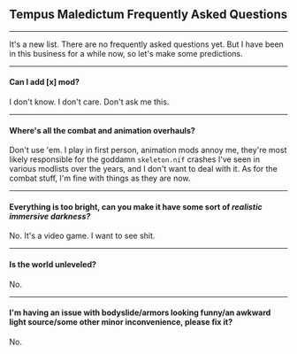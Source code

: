 ## Tempus Maledictum Frequently Asked Questions

---

It's a new list. There are no frequently asked questions yet. But I have been in this business for a while now, so let's make some predictions.

---

#### Can I add [x] mod?

I don't know. I don't care. Don't ask me this.

---

#### Where's all the combat and animation overhauls?

Don't use 'em. I play in first person, animation mods annoy me, they're most likely responsible for the goddamn `skeleton.nif` crashes I've seen in various modlists over the years, and I don't want to deal with it. As for the combat stuff, I'm fine with things as they are now.

---

#### Everything is too bright, can you make it have some sort of *realistic immersive darkness?*

No. It's a video game. I want to see shit.

---

#### Is the world unleveled?

No.

---

#### I'm having an issue with bodyslide/armors looking funny/an awkward light source/some other minor inconvenience, please fix it?

No.
